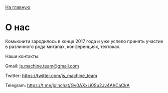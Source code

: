 <a href="https://github.com/js-machine/dashboard/blob/master/README.md">На главную</a>

# О нас

Комьюнити зародилось в конце 2017 года и уже успело принять участие в различного рода митапах, конференциях, техтоках.

Наши контакты:

Gmail: js.machine.team@gmail.com

Twitter: https://twitter.com/js_machine_team

Telegram: https://t.me/joinchat/Gv0AXxLi0Su2Jv4AhCaCkA
